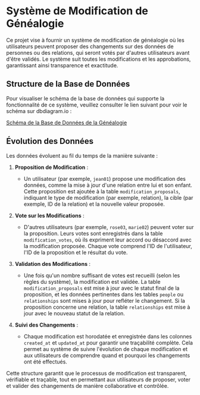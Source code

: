 # Système de Modification de Généalogie

Ce projet vise à fournir un système de modification de généalogie où les utilisateurs peuvent proposer des changements sur des données de personnes ou des relations, qui seront votés par d'autres utilisateurs avant d'être validés. Le système suit toutes les modifications et les approbations, garantissant ainsi transparence et exactitude.

## Structure de la Base de Données

Pour visualiser le schéma de la base de données qui supporte la fonctionnalité de ce système, veuillez consulter le lien suivant pour voir le schéma sur dbdiagram.io :

[Schéma de la Base de Données de la Généalogie](https://dbdiagram.io/d/67ba5a30263d6cf9a01bdcc6)


## Évolution des Données

Les données évoluent au fil du temps de la manière suivante :

1. **Proposition de Modification** :
   - Un utilisateur (par exemple, `jean01`) propose une modification des données, comme la mise à jour d'une relation entre lui et son enfant. Cette proposition est ajoutée à la table `modification_proposals`, indiquant le type de modification (par exemple, relation), la cible (par exemple, ID de la relation) et la nouvelle valeur proposée.
   
2. **Vote sur les Modifications** :
   - D'autres utilisateurs (par exemple, `rose03`, `marie02`) peuvent voter sur la proposition. Leurs votes sont enregistrés dans la table `modification_votes`, où ils expriment leur accord ou désaccord avec la modification proposée. Chaque vote comprend l'ID de l'utilisateur, l'ID de la proposition et le résultat du vote.

3. **Validation des Modifications** :
   - Une fois qu'un nombre suffisant de votes est recueilli (selon les règles du système), la modification est validée. La table `modification_proposals` est mise à jour avec le statut final de la proposition, et les données pertinentes dans les tables `people` ou `relationships` sont mises à jour pour refléter le changement. Si la proposition concerne une relation, la table `relationships` est mise à jour avec le nouveau statut de la relation.

4. **Suivi des Changements** :
   - Chaque modification est horodatée et enregistrée dans les colonnes `created_at` et `updated_at` pour garantir une traçabilité complète. Cela permet au système de suivre l'évolution de chaque modification et aux utilisateurs de comprendre quand et pourquoi les changements ont été effectués.

Cette structure garantit que le processus de modification est transparent, vérifiable et traçable, tout en permettant aux utilisateurs de proposer, voter et valider des changements de manière collaborative et contrôlée.


